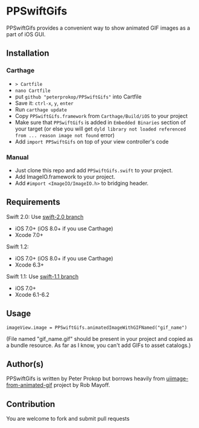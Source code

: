 # PPSwiftGifs

PPSwiftGifs provides a convenient way to show animated GIF images as a part of iOS GUI.

## Installation

### Carthage
* `> Cartfile`
* `nano Cartfile`
* put `github "peterprokop/PPSwiftGifs"` into Cartfile
* Save it: `ctrl-x`, `y`, `enter`
* Run `carthage update`
* Copy `PPSwiftGifs.framework` from `Carthage/Build/iOS` to your project
* Make sure that `PPSwiftGifs` is added in `Embedded Binaries` section of your target (or else you will get `dyld library not loaded referenced from ... reason image not found` error)
* Add `import PPSwiftGifs` on top of your view controller's code

### Manual

* Just clone this repo and add ```PPSwiftGifs.swift``` to your project.
* Add ImageIO.framework to your project.
* Add ```#import <ImageIO/ImageIO.h>``` to bridging header.

## Requirements

Swift 2.0:
Use [swift-2.0 branch](https://github.com/peterprokop/PPSwiftGifs/tree/swift-2.0)
- iOS 7.0+ (iOS 8.0+ if you use Carthage)
- Xcode 7.0+

Swift 1.2:
- iOS 7.0+ (iOS 8.0+ if you use Carthage)
- Xcode 6.3+

Swift 1.1:
Use [swift-1.1 branch](https://github.com/peterprokop/PPSwiftGifs/tree/swift-1.1)
- iOS 7.0+
- Xcode 6.1-6.2

## Usage

```
imageView.image = PPSwiftGifs.animatedImageWithGIFNamed("gif_name")
```

(File named "gif_name.gif" should be present in your project and copied as a bundle resource.
As far as I know, you can't add GIFs to asset catalogs.)

## Author(s)

PPSwiftGifs is written by Peter Prokop but borrows heavily from 
[uiimage-from-animated-gif](https://github.com/mayoff/uiimage-from-animated-gif)
project by Rob Mayoff.

## Contribution

You are welcome to fork and submit pull requests
